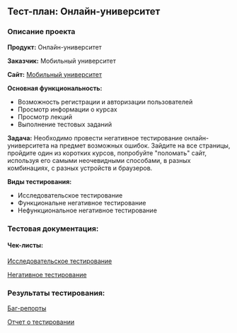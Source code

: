 ## Тест-план: Онлайн-университет

### Описание проекта

<b>Продукт:</b> Онлайн-университет

<b>Заказчик:</b> Мобильный университет

<b>Сайт:</b> [Мобильный университет](https://m-university.ru/)

<b>Основная функциональность:</b> 
* Возможность регистрации и авторизации пользователей
* Просмотр информации о курсах
* Просмотр лекций
* Выполнение тестовых заданий

<b>Задача:</b> Необходимо провести негативное тестирование онлайн-университета на предмет возможных ошибок. Зайдите на все страницы, пройдите один из коротких курсов, попробуйте "поломать" сайт, используя его самыми неочевидными способами, в разных комбинациях, с разных устройств и браузеров.  

<b>Виды тестирования:</b>
* Исследовательское тестирование
* Функциональне негативное тестирование
* Нефункциональное негативное тестирование

  
### Тестовая документация:
#### Чек-листы:
[Исследовательское тестирование]()

[Негативное тестирование](https://github.com/GAnnaQA/University/blob/main/%D0%A7%D0%B5%D0%BA-%D0%BB%D0%B8%D1%81%D1%82_%D0%9D%D0%B5%D0%B3%D0%B0%D1%82%D0%B8%D0%B2%D0%BD%D0%BE%D0%B5%20%D1%82%D0%B5%D1%81%D1%82%D0%B8%D1%80%D0%BE%D0%B2%D0%B0%D0%BD%D0%B8%D0%B5_README.md)

### Результаты тестирования:
[Баг-репорты]()

[Отчет о тестировании]()
